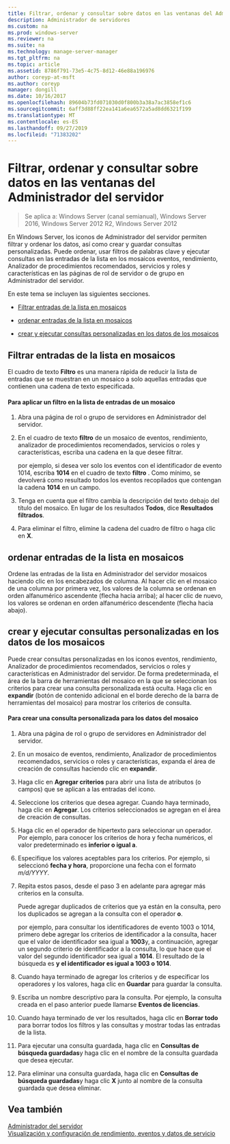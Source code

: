 ```yaml
---
title: Filtrar, ordenar y consultar sobre datos en las ventanas del Administrador del servidor
description: Administrador de servidores
ms.custom: na
ms.prod: windows-server
ms.reviewer: na
ms.suite: na
ms.technology: manage-server-manager
ms.tgt_pltfrm: na
ms.topic: article
ms.assetid: 8786f791-73e5-4c75-8d12-46e88a196976
author: coreyp-at-msft
ms.author: coreyp
manager: dongill
ms.date: 10/16/2017
ms.openlocfilehash: 89604b73fd071030d0f800b3a38a7ac3858ef1c6
ms.sourcegitcommit: 6aff3d88ff22ea141a6ea6572a5ad8dd6321f199
ms.translationtype: MT
ms.contentlocale: es-ES
ms.lasthandoff: 09/27/2019
ms.locfileid: "71383202"
---
```

# <a name="filter-sort-and-query-data-in-server-manager-tiles"></a>Filtrar, ordenar y consultar sobre datos en las ventanas del Administrador del servidor

>Se aplica a: Windows Server (canal semianual), Windows Server 2016, Windows Server 2012 R2, Windows Server 2012

En Windows Server, los iconos de Administrador del servidor permiten filtrar y ordenar los datos, así como crear y guardar consultas personalizadas. Puede ordenar, usar filtros de palabras clave y ejecutar consultas en las entradas de la lista en los mosaicos eventos, rendimiento, Analizador de procedimientos recomendados, servicios y roles y características en las páginas de rol de servidor o de grupo en Administrador del servidor.  
  
En este tema se incluyen las siguientes secciones.  
  
-   [Filtrar entradas de la lista en mosaicos](#BKMK_tiles)  
  
-   [ordenar entradas de la lista en mosaicos](#BKMK_sort)  
  
-   [crear y ejecutar consultas personalizadas en los datos de los mosaicos](#BKMK_query)  
  
## <a name="BKMK_tiles"></a>Filtrar entradas de la lista en mosaicos  
El cuadro de texto **Filtro** es una manera rápida de reducir la lista de entradas que se muestran en un mosaico a solo aquellas entradas que contienen una cadena de texto especificada.  
  
#### <a name="to-apply-a-filter-to-the-list-of-entries-in-a-tile"></a>Para aplicar un filtro en la lista de entradas de un mosaico  
  
1.  Abra una página de rol o grupo de servidores en Administrador del servidor.  
  
2.  En el cuadro de texto **filtro** de un mosaico de eventos, rendimiento, analizador de procedimientos recomendados, servicios o roles y características, escriba una cadena en la que desee filtrar.  
  
    por ejemplo, si desea ver solo los eventos con el identificador de evento 1014, escriba **1014** en el cuadro de texto **filtro** . Como mínimo, se devolverá como resultado todos los eventos recopilados que contengan la cadena **1014** en un campo.  
  
3.  Tenga en cuenta que el filtro cambia la descripción del texto debajo del título del mosaico. En lugar de los resultados **Todos**, dice **Resultados filtrados**.  
  
4.  Para eliminar el filtro, elimine la cadena del cuadro de filtro o haga clic en **X**.  
  
## <a name="BKMK_sort"></a>ordenar entradas de la lista en mosaicos  
Ordene las entradas de la lista en Administrador del servidor mosaicos haciendo clic en los encabezados de columna. Al hacer clic en el mosaico de una columna por primera vez, los valores de la columna se ordenan en orden alfanumérico ascendente (flecha hacia arriba); al hacer clic de nuevo, los valores se ordenan en orden alfanumérico descendente (flecha hacia abajo).  
  
## <a name="BKMK_query"></a>crear y ejecutar consultas personalizadas en los datos de los mosaicos  
Puede crear consultas personalizadas en los iconos eventos, rendimiento, Analizador de procedimientos recomendados, servicios o roles y características en Administrador del servidor. De forma predeterminada, el área de la barra de herramientas del mosaico en la que se seleccionan los criterios para crear una consulta personalizada está oculta. Haga clic en **expandir** (botón de contenido adicional en el borde derecho de la barra de herramientas del mosaico) para mostrar los criterios de consulta.  
  
#### <a name="to-create-a-custom-query-for-tile-data"></a>Para crear una consulta personalizada para los datos del mosaico  
  
1.  Abra una página de rol o grupo de servidores en Administrador del servidor.  
  
2.  En un mosaico de eventos, rendimiento, Analizador de procedimientos recomendados, servicios o roles y características, expanda el área de creación de consultas haciendo clic en **expandir**.  
  
3.  Haga clic en **Agregar criterios** para abrir una lista de atributos (o campos) que se aplican a las entradas del icono.  
  
4.  Seleccione los criterios que desea agregar. Cuando haya terminado, haga clic en **Agregar**. Los criterios seleccionados se agregan en el área de creación de consultas.  
  
5.  Haga clic en el operador de hipertexto para seleccionar un operador. Por ejemplo, para conocer los criterios de hora y fecha numéricos, el valor predeterminado es **inferior o igual a**.  
  
6.  Especifique los valores aceptables para los criterios. Por ejemplo, si seleccionó **fecha y hora**, proporcione una fecha con el formato *m/d/YYYY*.  
  
7.  Repita estos pasos, desde el paso 3 en adelante para agregar más criterios en la consulta.  
  
    Puede agregar duplicados de criterios que ya están en la consulta, pero los duplicados se agregan a la consulta con el operador **o**.  
  
    por ejemplo, para consultar los identificadores de evento 1003 o 1014, primero debe agregar los criterios de identificador a la consulta, hacer que el valor de identificador sea igual a **1003**y, a continuación, agregar un segundo criterio de identificador a la consulta, lo que hace que el valor del segundo identificador sea igual a **1014**. El resultado de la búsqueda es **y el identificador es igual a 1003 o 1014**.  
  
8.  Cuando haya terminado de agregar los criterios y de especificar los operadores y los valores, haga clic en **Guardar** para guardar la consulta.  
  
9. Escriba un nombre descriptivo para la consulta. Por ejemplo, la consulta creada en el paso anterior puede llamarse **Eventos de licencias**.  
  
10. Cuando haya terminado de ver los resultados, haga clic en **Borrar todo** para borrar todos los filtros y las consultas y mostrar todas las entradas de la lista.  
  
11. Para ejecutar una consulta guardada, haga clic en **Consultas de búsqueda guardadas**y haga clic en el nombre de la consulta guardada que desea ejecutar.  
  
12. Para eliminar una consulta guardada, haga clic en **Consultas de búsqueda guardadas**y haga clic **X** junto al nombre de la consulta guardada que desea eliminar.  
  
## <a name="see-also"></a>Vea también  
[Administrador del servidor](server-manager.md)  
[Visualización y configuración de rendimiento, eventos y datos de servicio](view-and-configure-performance-event-and-service-data.md)  
  


